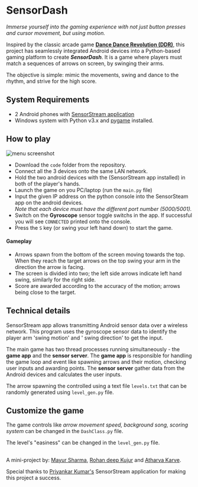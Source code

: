 
# SensorDash

*Immerse yourself into the gaming experience with not just button presses and cursor movement, but using motion.*

Inspired by the classic arcade game **[Dance Dance Revolution (DDR)](https://en.wikipedia.org/wiki/Dance_Dance_Revolution "DDR")**, this project has seamlessly integrated Android devices into a Python-based gaming platform to create _**SensorDash**_. It is a game where players must match a sequences of arrows on screen, by swinging their arms.

The objective is simple: mimic the movements, swing and dance to the rhythm, and strive for the high score.

## System Requirements
- 2 Android phones with [SensorStream application](https://play.google.com/store/apps/details?id=com.sensorsensei)
- Windows system with Python v3.x and [pygame](https://pypi.org/project/pygame/) installed.

## How to play
![menu screenshot](https://drive.google.com/uc?id=10KssBpmusdoRCWdiw6VcSB9JkLTeuQWv "Game menu")
- Download the `code` folder from the repository.
- Connect all the 3 devices onto the same LAN network.
- Hold the two android devices with the (SensorStream app installed) in both of the player's hands.
- Launch the game on you PC/laptop (run the `main.py` file)
- Input the given IP address on the python console into the SensorSteam app on the android devices.<br>_Note that each device must have the different port number (5000/5001)._
- Switch on the **Gyroscope** sensor toggle switchs in the app. If successful you will see `CONNECTED` printed onto the console.
- Press the `S` key (or swing your left hand down) to start the game.

#### Gameplay
- Arrows spawn from the bottom of the screen moving towards the top. When they reach the target arrows on the top swing your arm in the direction the arrow is facing.
- The screen is divided into two; the left side arrows indicate left hand swing, similarly for the right side.
- Score are awarded according to the accuracy of the motion; arrows being close to the target.

## Technical details
SensorStream app allows transmitting Android sensor data over a wireless network. This program uses the gyroscope sensor data to identify the player arm 'swing motion' and ' swing direction' to get the input.

The main game has two thread processes running simultaneously - the **game app** and the **sensor server**.
The **game app** is responsible for handling the game loop and event like spawning arrows and their motion, checking user inputs and awarding points.
The **sensor server** gather data from the Android devices and calculates the user inputs.

The arrow spawning the controlled using a text file `levels.txt` that can be randomly generated using `level_gen.py` file.

## Customize the game
The game controls like _arrow movement speed, background song, scoring system_ can be changed in the `DashClass.py` file.

The level's "easiness" can be changed in the `level_gen.py` file.

##
A mini-project by:
[Mayur Sharma](https://github.com/mat4x), [Rohan deep Kujur](https://github.com/Rdk07145) and [Atharva Karve](https://github.com/Atharva-Karve).


Special thanks to [Priyankar Kumar's](https://github.com/priyankark/SensorStreamServer) SensorStream application for making this project a success.